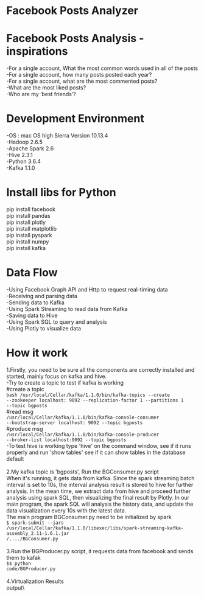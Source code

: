 # Facebook Posts Analyzer
# Facebook Posts Analysis - inspirations
-For a single account, What the most common words used in all of the posts</br>
-For a single account, how many posts posted each year?</br>
-For a single account, what are the most commented posts?</br>
-What are the most liked posts?</br>
-Who are my ‘best friends’?

# Development Environment 
-OS : mac OS high Sierra Version 10.13.4 </br>
-Hadoop 2.6.5 </br>
-Apache Spark 2.6 </br>
-Hive 2.3.1 </br>
-Python 3.6.4 </br>
-Kafka 1.1.0

# Install libs for Python
pip install facebook</br>
pip install pandas</br>
pip install plotly</br>
pip install matplotlib</br>
pip install pyspark</br>
pip install numpy</br>
pip install kafka</br>

# Data Flow
-Using Facebook Graph API and Http to request real-timing data</br>
-Receiving and parsing data </br>
-Sending data to Kafka</br>
-Using Spark Streaming to read data from Kafka</br>
-Saving data to Hive</br>
-Using Spark SQL to query and analysis</br>
-Using Plotly to visualize data</br>

# How it work
1.Firstly, you need to be sure all the components are correctly installed and started, mainly focus on kafka and hive.</br>
-Try to create a topic to test if kafka is working </br>
#create a topic</br>
<code>bash /usr/local/Cellar/kafka/1.1.0/bin/kafka-topics --create --zookeeper localhost: 9092 --replication-factor 1 --partitions 1 --topic bgposts </code> </br>
#read msg</br>
<code>/usr/local/Cellar/kafka/1.1.0/bin/kafka-console-consumer --bootstrap-server localhost: 9092 --topic bgposts </code></br> 
#produce msg</br>
<code>/usr/local/Cellar/kafka/1.1.0/bin/kafka-console-producer --broker-list localhost:9092 --topic bgposts</code> </br>
-To test hive is working type 'hive' on the command window, see if it runs properly and run 'show tables' see if it can show tables in the  database default</br>
</br>2.My kafka topic is 'bgposts', Run the BGConsumer.py script </br>
When it's running, it gets data from kafka. Since the spark streaming batch interval is set to 10s, the interval analysis result is stored to hive for further analysis. In the mean time, we extract data from hive and proceed further analysis using spark SQL, then visualizing the final result by Plotly. In our main program, the spark SQL will analysis the history data, and update the data visualization every 10s with the latest data.</br>
The main program BGConsumer.py need to be initialized by spark</br>
<code>$ spark-submit --jars /usr/local/Cellar/kafka/1.1.0/libexec/libs/spark-streaming-kafka-assembly_2.11-1.6.1.jar /..../BGConsumer.py</code></br>
</br>3.Run the BGProducer.py script, it requests data from facebook and sends them to kafak</br>
<code>$$ python code/BGProducer.py</code></br>
</br>4.Virtualization Results</br>
output\
